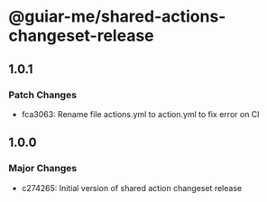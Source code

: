 # @guiar-me/shared-actions-changeset-release

## 1.0.1

### Patch Changes

- fca3063: Rename file actions.yml to action.yml to fix error on CI

## 1.0.0

### Major Changes

- c274265: Initial version of shared action changeset release
